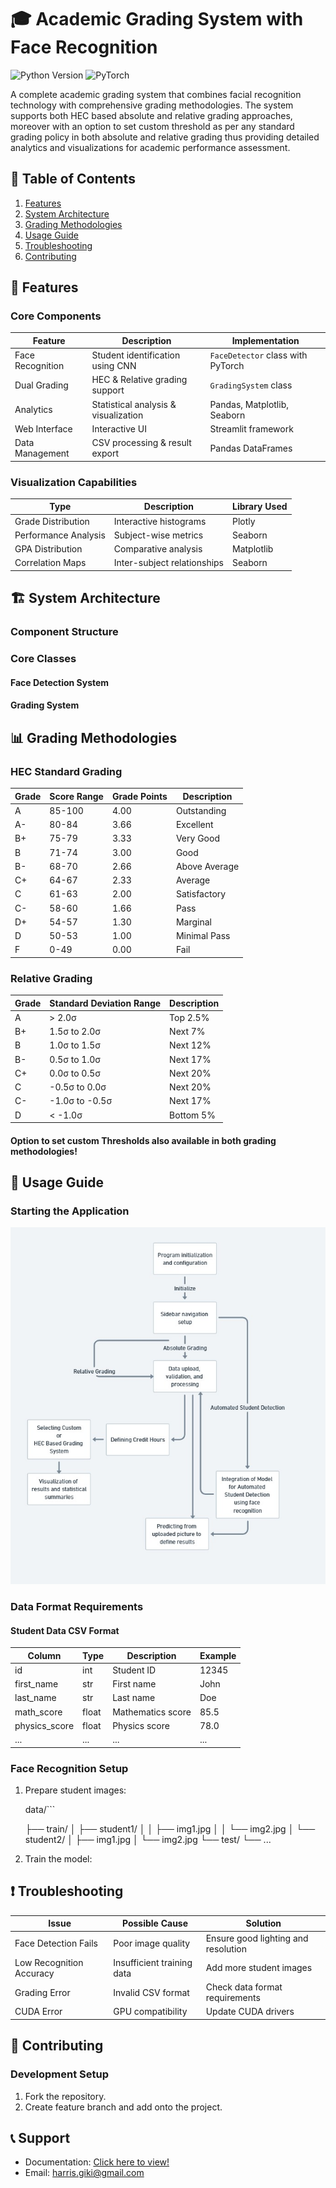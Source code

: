 # 🎓 Academic Grading System with Face Recognition

![Python Version](https://img.shields.io/badge/python-3.8%2B-blue)
![PyTorch](https://img.shields.io/badge/PyTorch-2.0%2B-red)

A complete academic grading system that combines facial recognition technology with comprehensive grading methodologies. The system supports both HEC based absolute and relative grading approaches, moreover with an option to set custom threshold as per any standard grading policy in both absolute and relative grading thus providing detailed analytics and visualizations for academic performance assessment.

## 📑 Table of Contents

1. [Features](#-features)
2. [System Architecture](#-system-architecture)
3. [Grading Methodologies](#-grading-methodologies)
4. [Usage Guide](#-usage-guide)
5. [Troubleshooting](#-troubleshooting)
6. [Contributing](#-contributing)

## 🌟 Features

### Core Components

| Feature | Description | Implementation |
|---------|-------------|----------------|
| Face Recognition | Student identification using CNN | `FaceDetector` class with PyTorch |
| Dual Grading | HEC & Relative grading support | `GradingSystem` class |
| Analytics | Statistical analysis & visualization | Pandas, Matplotlib, Seaborn |
| Web Interface | Interactive UI | Streamlit framework |
| Data Management | CSV processing & result export | Pandas DataFrames |

### Visualization Capabilities

| Type | Description | Library Used |
|------|-------------|--------------|
| Grade Distribution | Interactive histograms | Plotly |
| Performance Analysis | Subject-wise metrics | Seaborn |
| GPA Distribution | Comparative analysis | Matplotlib |
| Correlation Maps | Inter-subject relationships | Seaborn |

## 🏗 System Architecture

### Component Structure

### Core Classes

#### Face Detection System

#### Grading System

## 📊 Grading Methodologies

### HEC Standard Grading

| Grade | Score Range | Grade Points | Description |
|-------|-------------|--------------|-------------|
| A     | 85-100     | 4.00         | Outstanding |
| A-    | 80-84      | 3.66         | Excellent   |
| B+    | 75-79      | 3.33         | Very Good   |
| B     | 71-74      | 3.00         | Good        |
| B-    | 68-70      | 2.66         | Above Average |
| C+    | 64-67      | 2.33         | Average     |
| C     | 61-63      | 2.00         | Satisfactory |
| C-    | 58-60      | 1.66         | Pass        |
| D+    | 54-57      | 1.30         | Marginal    |
| D     | 50-53      | 1.00         | Minimal Pass |
| F     | 0-49       | 0.00         | Fail        |

### Relative Grading

| Grade | Standard Deviation Range | Description |
|-------|-------------------------|-------------|
| A     | > 2.0σ                 | Top 2.5%    |
| B+    | 1.5σ to 2.0σ           | Next 7%     |
| B     | 1.0σ to 1.5σ           | Next 12%    |
| B-    | 0.5σ to 1.0σ           | Next 17%    |
| C+    | 0.0σ to 0.5σ           | Next 20%    |
| C     | -0.5σ to 0.0σ          | Next 20%    |
| C-    | -1.0σ to -0.5σ         | Next 17%    |
| D     | < -1.0σ                | Bottom 5%   |

#### Option to set custom Thresholds also available in both grading methodologies!

## 📘 Usage Guide
### Starting the Application
![Usage Guide](flowchart.jpg)

### Data Format Requirements

#### Student Data CSV Format

| Column | Type | Description | Example |
|--------|------|-------------|---------|
| id | int | Student ID | 12345 |
| first_name | str | First name | John |
| last_name | str | Last name | Doe |
| math_score | float | Mathematics score | 85.5 |
| physics_score | float | Physics score | 78.0 |
| ... | ... | ... | ... |

### Face Recognition Setup

1. Prepare student images:

   data/```
   
   ├── train/
   │   ├── student1/
   │   │   ├── img1.jpg
   │   │   └── img2.jpg
   │   └── student2/
   │       ├── img1.jpg
   │       └── img2.jpg
   └── test/
       └── ...


2. Train the model:
 

## ❗ Troubleshooting

| Issue | Possible Cause | Solution |
|-------|---------------|----------|
| Face Detection Fails | Poor image quality | Ensure good lighting and resolution |
| Low Recognition Accuracy | Insufficient training data | Add more student images |
| Grading Error | Invalid CSV format | Check data format requirements |
| CUDA Error | GPU compatibility | Update CUDA drivers |

## 🤝 Contributing

### Development Setup

1. Fork the repository.
2. Create feature branch and add onto the project.

## 📞 Support

- Documentation: [Click here to view!](Project_Report_2023428)
- Email: harris.giki@gmail.com
